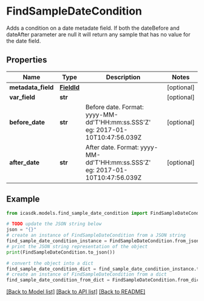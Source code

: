 # FindSampleDateCondition

Adds a condition on a date metadate field. If both the dateBefore and dateAfter parameter are null it will return any sample that has no value for the date field.

## Properties

Name | Type | Description | Notes
------------ | ------------- | ------------- | -------------
**metadata_field** | [**FieldId**](FieldId.md) |  | [optional] 
**var_field** | **str** |  | [optional] 
**before_date** | **str** | Before date. Format: yyyy-MM-dd&#39;T&#39;HH:mm:ss.SSS&#39;Z&#39; eg: 2017-01-10T10:47:56.039Z | [optional] 
**after_date** | **str** | After date. Format: yyyy-MM-dd&#39;T&#39;HH:mm:ss.SSS&#39;Z&#39; eg: 2017-01-10T10:47:56.039Z | [optional] 

## Example

```python
from icasdk.models.find_sample_date_condition import FindSampleDateCondition

# TODO update the JSON string below
json = "{}"
# create an instance of FindSampleDateCondition from a JSON string
find_sample_date_condition_instance = FindSampleDateCondition.from_json(json)
# print the JSON string representation of the object
print(FindSampleDateCondition.to_json())

# convert the object into a dict
find_sample_date_condition_dict = find_sample_date_condition_instance.to_dict()
# create an instance of FindSampleDateCondition from a dict
find_sample_date_condition_from_dict = FindSampleDateCondition.from_dict(find_sample_date_condition_dict)
```
[[Back to Model list]](../README.md#documentation-for-models) [[Back to API list]](../README.md#documentation-for-api-endpoints) [[Back to README]](../README.md)


